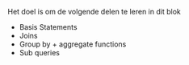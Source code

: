 
Het doel is om de volgende delen te leren in dit blok

* Basis Statements
* Joins
* Group by + aggregate functions
* Sub queries